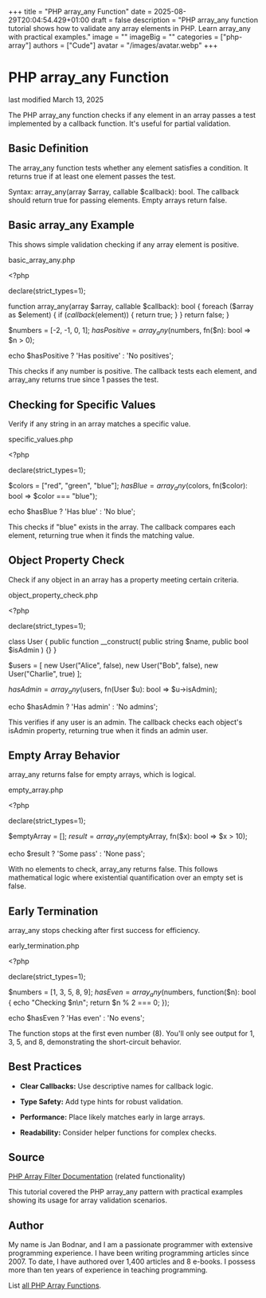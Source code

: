 +++
title = "PHP array_any Function"
date = 2025-08-29T20:04:54.429+01:00
draft = false
description = "PHP array_any function tutorial shows how to validate any array elements in PHP. Learn array_any with practical examples."
image = ""
imageBig = ""
categories = ["php-array"]
authors = ["Cude"]
avatar = "/images/avatar.webp"
+++

# PHP array_any Function

last modified March 13, 2025

The PHP array_any function checks if any element in an array
passes a test implemented by a callback function. It's useful for partial
validation.

## Basic Definition

The array_any function tests whether any element satisfies a
condition. It returns true if at least one element passes the test.

Syntax: array_any(array $array, callable $callback): bool. The
callback should return true for passing elements. Empty arrays return false.

## Basic array_any Example

This shows simple validation checking if any array element is positive.

basic_array_any.php
  

&lt;?php

declare(strict_types=1);

function array_any(array $array, callable $callback): bool {
    foreach ($array as $element) {
        if ($callback($element)) {
            return true;
        }
    }
    return false;
}

$numbers = [-2, -1, 0, 1];
$hasPositive = array_any($numbers, fn($n): bool =&gt; $n &gt; 0);

echo $hasPositive ? 'Has positive' : 'No positives'; 

This checks if any number is positive. The callback tests each element, and
array_any returns true since 1 passes the test.

## Checking for Specific Values

Verify if any string in an array matches a specific value.

specific_values.php
  

&lt;?php

declare(strict_types=1);

$colors = ["red", "green", "blue"];
$hasBlue = array_any($colors, fn($color): bool =&gt; $color === "blue");

echo $hasBlue ? 'Has blue' : 'No blue'; 

This checks if "blue" exists in the array. The callback compares each
element, returning true when it finds the matching value.

## Object Property Check

Check if any object in an array has a property meeting certain criteria.

object_property_check.php
  

&lt;?php

declare(strict_types=1);

class User {
    public function __construct(
        public string $name,
        public bool $isAdmin
    ) {}
}

$users = [
    new User("Alice", false),
    new User("Bob", false),
    new User("Charlie", true)
];

$hasAdmin = array_any($users, fn(User $u): bool =&gt; $u-&gt;isAdmin);

echo $hasAdmin ? 'Has admin' : 'No admins'; 

This verifies if any user is an admin. The callback checks each object's
isAdmin property, returning true when it finds an admin user.

## Empty Array Behavior

array_any returns false for empty arrays, which is logical.

empty_array.php
  

&lt;?php

declare(strict_types=1);

$emptyArray = [];
$result = array_any($emptyArray, fn($x): bool =&gt; $x &gt; 10);

echo $result ? 'Some pass' : 'None pass'; 

With no elements to check, array_any returns false. This follows
mathematical logic where existential quantification over an empty set is false.

## Early Termination

array_any stops checking after first success for efficiency.

early_termination.php
  

&lt;?php

declare(strict_types=1);

$numbers = [1, 3, 5, 8, 9];
$hasEven = array_any($numbers, function($n): bool {
    echo "Checking $n\n";
    return $n % 2 === 0;
});

echo $hasEven ? 'Has even' : 'No evens'; 

The function stops at the first even number (8). You'll only see output for
1, 3, 5, and 8, demonstrating the short-circuit behavior.

## Best Practices

- **Clear Callbacks:** Use descriptive names for callback logic.

- **Type Safety:** Add type hints for robust validation.

- **Performance:** Place likely matches early in large arrays.

- **Readability:** Consider helper functions for complex checks.

## Source

[PHP Array Filter Documentation](https://www.php.net/manual/en/function.array-filter.php) (related functionality)

This tutorial covered the PHP array_any pattern with practical
examples showing its usage for array validation scenarios.

## Author

My name is Jan Bodnar, and I am a passionate programmer with extensive
programming experience. I have been writing programming articles since 2007.
To date, I have authored over 1,400 articles and 8 e-books. I possess more
than ten years of experience in teaching programming.

List [all PHP Array Functions](/php/#php-array).